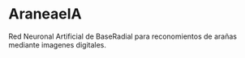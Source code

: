 # AraneaeIA
 Red Neuronal Artificial de BaseRadial para reconomientos de arañas mediante imagenes digitales.
